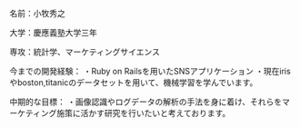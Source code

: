 名前：小牧秀之

大学：慶應義塾大学三年

専攻：統計学、マーケティングサイエンス

今までの開発経験：
・Ruby on Railsを用いたSNSアプリケーション
・現在irisやboston,titanicのデータセットを用いて、機械学習を学んでいます。

中期的な目標：
・画像認識やログデータの解析の手法を身に着け、それらをマーケティング施策に活かす研究を行いたいと考えております。
